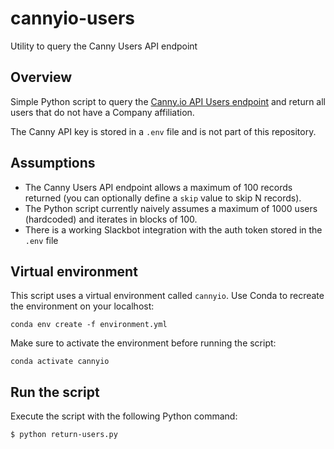 # cannyio-users

Utility to query the Canny Users API endpoint

## Overview

Simple Python script to query the [Canny.io API Users
endpoint](https://developers.canny.io/api-reference#users) and
return all users that do not have a Company affiliation.

The Canny API key is stored in a `.env` file and is not part of this repository.

## Assumptions

- The Canny Users API endpoint allows a maximum of 100 records returned (you can optionally define a `skip` value to skip N records).
- The Python script currently naively assumes a maximum of 1000 users (hardcoded) and iterates in blocks of 100.
- There is a working Slackbot integration with the auth token stored in the `.env` file

## Virtual environment

This script uses a virtual environment called `cannyio`. Use Conda
to recreate the environment on your localhost:

```
conda env create -f environment.yml
```

Make sure to activate the environment before running the script:

```
conda activate cannyio
```

## Run the script

Execute the script with the following Python command:

```
$ python return-users.py
```
